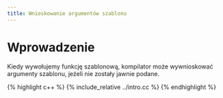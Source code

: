 ```yaml
---
title: Wnioskowanie argumentów szablonu
---
```


# Wprowadzenie

Kiedy wywołujemy funkcję szablonową, kompilator może wywnioskować
argumenty szablonu, jeżeli nie zostały jawnie podane.

{% highlight c++ %}
{% include_relative ../intro.cc %}
{% endhighlight %}
  
